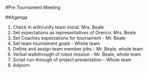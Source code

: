 #Pre Tournament Meeting

##Agenga

1. Check in with/unify team moral.  Mrs. Beale
2. Set expectations as representatives of Orenco. Mrs. Beale
3. Set Coaches expectations for tournament - Mr. Beale
4. Set team tournament goals - Whole team
5. Define and assign team member jobs - Mr. Beale, whole team
6. Verbal walkthrough of robot mission - Mr. Beale, whole team
7. Script run-through of project presentation - Whole team
8. Adjourn 

